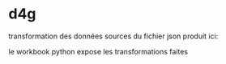 # d4g

transformation des données sources du fichier json produit ici: 

le workbook python expose les transformations faites


